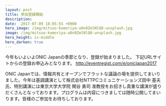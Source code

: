```yaml
---
layout: post
title: 参加登録開始
description: 
date:  2017-07-09 18:05:55 +0900
hero_image: /img/mitsuo-komoriya-a8n0ZmlNlQ8-unsplash.jpg
image: /img/mitsuo-komoriya-a8n0ZmlNlQ8-unsplash.jpg
hero_height: is-middle
hero_darken: true
---
```

今年もいよいよONIC Japanの季節となり、登録が始まりました。
下記URLサイトからの登録お申込みとなります。
http://eventregist.com/e/onicjapan2017

ONIC Japanでは、情報共有とオープンでフラットな議論の場を提供してまいりました。今年は基調講演として株式会社NTTPCコミュニケーションズ田中 基夫氏、特別講演には東京大学大学院 関谷 勇司 准教授をお招きし貴重な講演が盛りだくさんとなっております。プログラムは内容につきましては随時公開してまいります。皆様のご参加をお待ちしております。